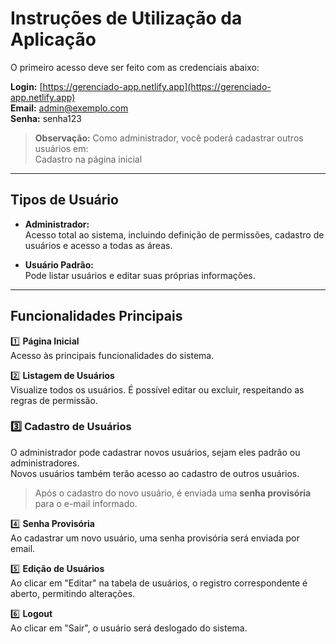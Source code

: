 # Instruções de Utilização da Aplicação

O primeiro acesso deve ser feito com as credenciais abaixo:

**Login:** [https://gerenciado-app.netlify.app](https://gerenciado-app.netlify.app)  
**Email:** admin@exemplo.com  
**Senha:** senha123  

> **Observação:** Como administrador, você poderá cadastrar outros usuários em:  
> Cadastro na página inicial

---

## Tipos de Usuário

- **Administrador:**  
  Acesso total ao sistema, incluindo definição de permissões, cadastro de usuários e acesso a todas as áreas.

- **Usuário Padrão:**  
  Pode listar usuários e editar suas próprias informações.

---

## Funcionalidades Principais

1️⃣ **Página Inicial**  
Acesso às principais funcionalidades do sistema.  

2️⃣ **Listagem de Usuários**  
Visualize todos os usuários. É possível editar ou excluir, respeitando as regras de permissão.  

### 3️⃣  Cadastro de Usuários
O administrador pode cadastrar novos usuários, sejam eles padrão ou administradores.  
Novos usuários também terão acesso ao cadastro de outros usuários.  

> Após o cadastro do novo usuário, é enviada uma **senha provisória** para o e-mail informado.

4️⃣ **Senha Provisória**  
Ao cadastrar um novo usuário, uma senha provisória será enviada por email.

5️⃣ **Edição de Usuários**  
Ao clicar em "Editar" na tabela de usuários, o registro correspondente é aberto, permitindo alterações.  


6️⃣ **Logout**  
Ao clicar em "Sair", o usuário será deslogado do sistema.
